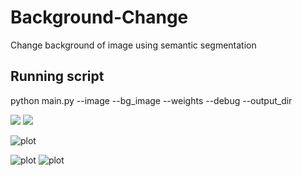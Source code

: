 # Background-Change
Change background of image using semantic segmentation

## Running script

python main.py --image --bg_image --weights --debug --output_dir


<img src="https://github.com/theAyushAT/Background-Change/blob/main/demo_images/background.jpg"> <img src= "https://github.com/theAyushAT/Background-Change/blob/main/demo_images/image1.jpg">

![plot](https://github.com/theAyushAT/Background-Change/blob/main/demo_images/final1.png)


![plot](https://github.com/theAyushAT/Background-Change/blob/main/demo_images/image2.jpg)
![plot](https://github.com/theAyushAT/Background-Change/blob/main/demo_images/final2.png)
